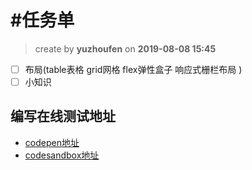#任务单
==
> create by **yuzhoufen** on **2019-08-08 15:45**

- [ ] 布局(table表格 grid网格 flex弹性盒子 响应式栅栏布局 )
- [ ] 小知识

## 编写在线测试地址
* [codepen地址](https://codepen.io/pen/)
* [codesandbox地址](https://codesandbox.io/s/vanilla)